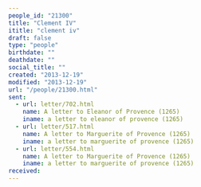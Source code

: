 ```yaml
---
people_id: "21300"
title: "Clement IV"
ititle: "clement iv"
draft: false
type: "people"
birthdate: ""
deathdate: ""
social_title: ""
created: "2013-12-19"
modified: "2013-12-19"
url: "/people/21300.html"
sent:
  - url: letter/702.html
    name: A letter to Eleanor of Provence (1265)
    iname: a letter to eleanor of provence (1265)
  - url: letter/517.html
    name: A letter to Marguerite of Provence (1265)
    iname: a letter to marguerite of provence (1265)
  - url: letter/554.html
    name: A letter to Marguerite of Provence (1265)
    iname: a letter to marguerite of provence (1265)
received:
---
```

